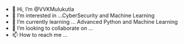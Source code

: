 - 👋 Hi, I’m @VVKMulukutla
- 👀 I’m interested in ...CyberSecurity and Machine Learning
- 🌱 I’m currently learning ... Advanced Python and Machine Learning
- 💞️ I’m looking to collaborate on ...
- 📫 How to reach me ...

<!---
VVKMulukutla/VVKMulukutla is a ✨ special ✨ repository because its `README.md` (this file) appears on your GitHub profile.
You can click the Preview link to take a look at your changes.
--->
